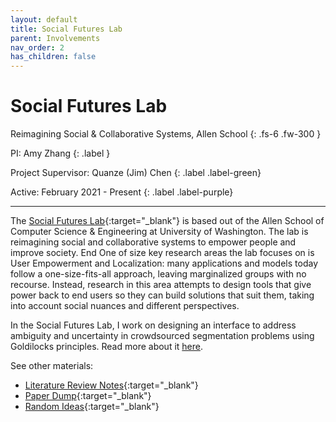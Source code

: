 ```yaml
---
layout: default
title: Social Futures Lab
parent: Involvements
nav_order: 2
has_children: false
---
```


# Social Futures Lab

Reimagining Social & Collaborative Systems, Allen School
{: .fs-6 .fw-300 }

PI: Amy Zhang 
{: .label }

Project Supervisor: Quanze (Jim) Chen 
{: .label .label-green}

Active: February 2021 - Present 
{: .label .label-purple}

---

The [Social Futures Lab](https://social.cs.washington.edu/){:target="_blank"} is based out of the Allen School of Computer Science & Engineering at University of Washington. The lab is reimagining social and collaborative systems to empower people and improve society. End One of size key research areas the lab focuses on is User Empowerment and Localization: many applications and models today follow a one-size-fits-all approach, leaving marginalized groups with no recourse. Instead, research in this area attempts to design tools that give power back to end users so they can build solutions that suit them, taking into account social nuances and different perspectives.

In the Social Futures Lab, I work on designing an interface to address ambiguity and uncertainty in crowdsourced segmentation problems using Goldilocks principles. Read more about it [here](./projects/segmentation-goldilocks).

See other materials:
- [Literature Review Notes](https://andre-ye.github.io/docs/research/sfl/lit-review/){:target="_blank"}
- [Paper Dump](https://andre-ye.github.io/docs/research/sfl/paper-dump/){:target="_blank"}
- [Random Ideas](https://andre-ye.github.io/docs/research/sfl/random-ideas/){:target="_blank"}
